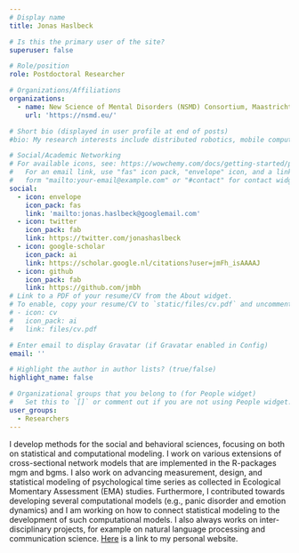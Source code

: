 ```yaml
---
# Display name
title: Jonas Haslbeck

# Is this the primary user of the site?
superuser: false 

# Role/position
role: Postdoctoral Researcher

# Organizations/Affiliations
organizations:
  - name: New Science of Mental Disorders (NSMD) Consortium, Maastricht University
    url: 'https://nsmd.eu/'

# Short bio (displayed in user profile at end of posts)
#bio: My research interests include distributed robotics, mobile computing and programmable matter.

# Social/Academic Networking
# For available icons, see: https://wowchemy.com/docs/getting-started/page-builder/#icons
#   For an email link, use "fas" icon pack, "envelope" icon, and a link in the
#   form "mailto:your-email@example.com" or "#contact" for contact widget.
social:
  - icon: envelope
    icon_pack: fas
    link: 'mailto:jonas.haslbeck@googlemail.com'
  - icon: twitter
    icon_pack: fab
    link: https://twitter.com/jonashaslbeck
  - icon: google-scholar
    icon_pack: ai
    link: https://scholar.google.nl/citations?user=jmFh_isAAAAJ
  - icon: github
    icon_pack: fab
    link: https://github.com/jmbh
# Link to a PDF of your resume/CV from the About widget.
# To enable, copy your resume/CV to `static/files/cv.pdf` and uncomment the lines below.
# - icon: cv
#   icon_pack: ai
#   link: files/cv.pdf

# Enter email to display Gravatar (if Gravatar enabled in Config)
email: ''

# Highlight the author in author lists? (true/false)
highlight_name: false

# Organizational groups that you belong to (for People widget)
#   Set this to `[]` or comment out if you are not using People widget.
user_groups:
  - Researchers
---
```

I develop methods for the social and behavioral sciences, focusing on both on statistical and computational modeling. I work on various extensions of cross-sectional network models that are implemented in the R-packages mgm and bgms. I also work on advancing measurement, design, and statistical modeling of psychological time series as collected in Ecological Momentary Assessment (EMA) studies. Furthermore, I contributed towards developing several computational models (e.g., panic disorder and emotion dynamics) and I am working on how to connect statistical modeling to the development of such computational models. I also always works on inter-disciplinary projects, for example on natural language processing and communication science.
[Here](https://jonashaslbeck.com/) is a link to my personal website.
